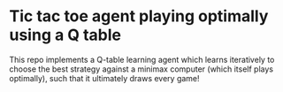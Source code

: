 # Tic tac toe agent playing optimally using a Q table
This repo implements a Q-table learning agent which learns iteratively to choose the best strategy against a minimax computer (which itself plays optimally), such that it ultimately draws every game!

